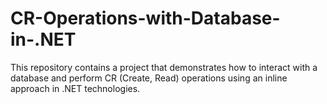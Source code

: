 # CR-Operations-with-Database-in-.NET
This repository contains a project that demonstrates how to interact with a database and perform CR (Create, Read) operations using an inline approach in .NET technologies.
